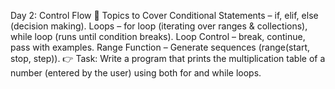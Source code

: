 Day 2: Control Flow
📌 Topics to Cover
Conditional Statements – if, elif, else (decision making).
Loops – for loop (iterating over ranges & collections), while loop (runs until condition
breaks).
Loop Control – break, continue, pass with examples.
Range Function – Generate sequences (range(start, stop, step)).
👉 Task:
Write a program that prints the multiplication table of a number (entered by the user) using both
for and while loops.